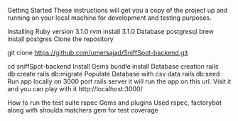 Getting Started
These instructions will get you a copy of the project up and running on your local machine for development and testing purposes.

Installing
Ruby version 3.1.0
rvm install 3.1.0
Database postgresql
brew install postgres
Clone the repository

git clone https://github.com/umersajad/SniffSpot-backend.git

cd sniffSpot-backend
Install Gems
bundle install
Database creation
rails db:create
rails db:migrate
Populate Database with csv data
rails db:seed
Run app locally on 3000 port
rails server
it will run the app on this url. Visit it and you can play with it http://localhost:3000/

How to run the test suite
rspec
Gems and plugins
Used rspec, factorybot along with shoulda matchers gem for test coverage
